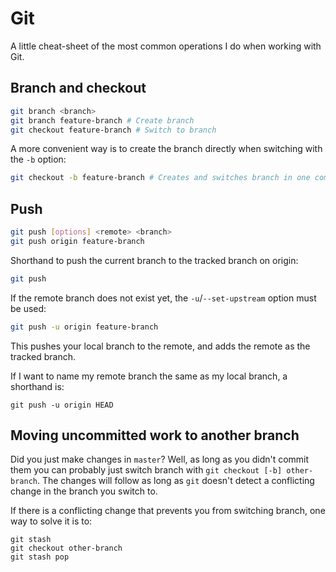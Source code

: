 # Git

A little cheat-sheet of the most common operations I do when working with Git.

## Branch and checkout

```bash
git branch <branch>
git branch feature-branch # Create branch
git checkout feature-branch # Switch to branch
```

A more convenient way is to create the branch directly when switching with the `-b` option:

```bash
git checkout -b feature-branch # Creates and switches branch in one command
```

## Push

```bash
git push [options] <remote> <branch>
git push origin feature-branch
```

Shorthand to push the current branch to the tracked branch on origin:

```bash
git push
```

If the remote branch does not exist yet, the `-u`/`--set-upstream` option must be used:

```bash
git push -u origin feature-branch
```

This pushes your local branch to the remote, and adds the remote as the tracked branch.

If I want to name my remote branch the same as my local branch, a shorthand is:

```shell
git push -u origin HEAD
```

## Moving uncommitted work to another branch

Did you just make changes in `master`? Well, as long as you didn't commit them you can probably just switch branch with `git checkout [-b] other-branch`. The changes will follow as long as `git` doesn't detect a conflicting change in the branch you switch to.

If there is a conflicting change that prevents you from switching branch, one way to solve it is to:

```shell
git stash
git checkout other-branch
git stash pop
```
